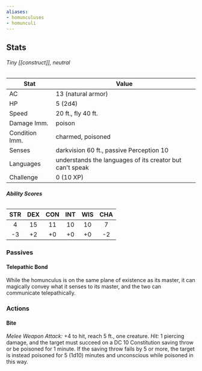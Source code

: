 ```yaml
---
aliases:
- homunculuses
- homunculi
---
```

## Stats
###### *Tiny [[construct]], neutral*
| Stat           | Value                                                    |
| -------------- | -------------------------------------------------------- |
| AC             | 13 (natural armor)                                       |
| HP             | 5 (2d4)                                                  |
| Speed          | 20 ft., fly 40 ft.                                       |
| Damage Imm.    | poison                                                   |
| Condition Imm. | charmed, poisoned                                        |
| Senses         | darkvision 60 ft., passive Perception 10                 |
| Languages      | understands the languages of its creator but can't speak |
| Challenge      | 0 (10 XP)                                                |
###### **Ability Scores**
| STR | DEX | CON | INT | WIS | CHA |
|:---:|:---:|:---:|:---:|:---:|:---:|
|  4  | 15  | 11  | 10  | 10  |  7  |
| -3  | +2  | +0  | +0  | +0  | -2  |
### Passives
#### Telepathic Bond
While the homunculus is on the same plane of existence as its master, it can magically convey what it senses to its master, and the two can communicate telepathically.
### Actions
#### Bite
_Melee Weapon Attack:_ +4 to hit, reach 5 ft., one creature. 
_Hit:_ 1 piercing damage, and the target must succeed on a DC 10 Constitution saving throw or be poisoned for 1 minute. If the saving throw fails by 5 or more, the target is instead poisoned for 5 (1d10) minutes and unconscious while poisoned in this way.